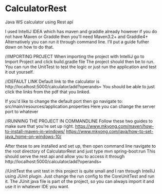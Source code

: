 # CalculatorRest
Java WS calculator using Rest api


I used IntelliJ IDEA which has maven and graddle already
however if you do not have Maven or Graddle then you'll need Maven3.2+ and Graddle4+
Alternatively you can run it through command line. I'll put a guide futher down on how to do that.


//IMPORTING PROJECT
When importing the project with IntelliJ go to Import Project and click build.gradle file
The project should then be to run. You can run the UnitTest to test the logic or just run the application and test it out yourself.

//DEFAULT LINK
Default link to the calculator is http://localhost:5000/calculator/add?operands=
You should be able to just click the links from the pdf that you linked. 

If you'd like to change the default port then go navigate to:
src/main/resources/application.properties
Here you can change the server port to whatever

//RUNNING THE PROJECT IN COMMANDLINE
Follow these two guides to make sure that you're set up right. 
https://www.mkyong.com/maven/how-to-install-maven-in-windows/
https://www.mkyong.com/java/how-to-set-java_home-on-windows-10/

After these to are installed and set up, then open command line navigate to the root directory of CalculatorRest
and just type mvn spring-boot:run
This should serve the rest api and allow you to access it through http://localhost:5000/calculator/add?operands=

//UnitTest
the unit test in this project is quite small and I ran through IntelliJ using JUnit plugin.
Just change the run config to the CoreUnitTest and run it. The JUnit java file is part of the project, 
so you can always import it and use it in whatever IDE you want. 
